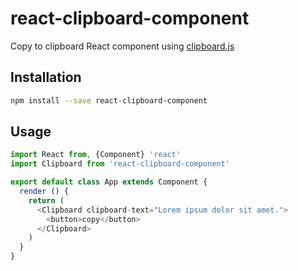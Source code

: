 # react-clipboard-component

Copy to clipboard React component using [clipboard.js](https://npm.im/clipboard)

## Installation
```sh
npm install --save react-clipboard-component
```

## Usage
```js
import React from, {Component} 'react'
import Clipboard from 'react-clipboard-component'

export default class App extends Component {
  render () {
    return (
      <Clipboard clipboard-text="Lorem ipsum dolor sit amet.">
        <button>copy</button>
      </Clipboard>
    )
  }
}
```
